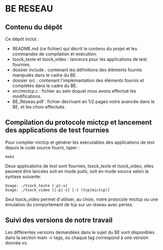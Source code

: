 # BE RESEAU

## Contenu du dépôt
Ce dépôt inclut : 
  - README.md (ce fichier) qui décrit le contenu du projet et les commandes de compilation et exécution; 
  - tsock_texte et tsock_video : lanceurs pour les applications de test fournies.
  - dossier include : contenant les définitions des éléments fournis manipulés dans le cadre du BE.
  - dossier src : contenant l'implémantation des éléments fournis et complétés dans le cadre du BE.
  - src/mictcp.c : fichier au sein duquel nous avons effectué les modifications. 
  - BE_Réseau.pdf : fichier décrivant en 1/2 pages notre avancée dans le BE, et les choix effectués


## Compilation du protocole mictcp et lancement des applications de test fournies

Pour compiler mictcp et générer les exécutables des applications de test depuis le code source fourni, taper :

    make

Deux applicatoins de test sont fournies, tsock_texte et tsock_video, elles peuvent être lancées soit en mode puits, soit en mode source selon la syntaxe suivante:

    Usage: ./tsock_texte [-p|-s]
    Usage: ./tsock_video [[-p|-s] [-t (tcp|mictcp)]

Seul tsock_video permet d'utiliser, au choix, notre protocole mictcp ou une émulation du comportement de tcp sur un réseau avec pertes.

## Suivi des versions de notre travail

Les différentes versions demandées dans le sujet du BE sont disponibles dans la section main -> tags, où chaque tag correspond à une version donnée vx.
